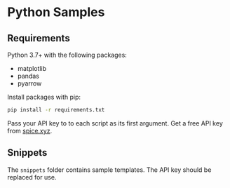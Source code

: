# Python Samples

## Requirements

Python 3.7+ with the following packages:

- matplotlib
- pandas
- pyarrow

Install packages with pip:

```bash
pip install -r requirements.txt
```

Pass your API key to to each script as its first argument. Get a free API key from [spice.xyz](https://spice.xyz).

## Snippets

The `snippets` folder contains sample templates. The API key should be replaced for use.
